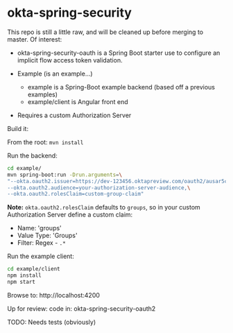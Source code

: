 okta-spring-security
====================

This repo is still a little raw, and will be cleaned up before merging to master.
Of interest:

- okta-spring-security-oauth is a Spring Boot starter use to configure an implicit flow access token validation.

- Example (is an example...)
  -  example is a Spring-Boot example backend (based off a previous examples)
  -  example/client is Angular front end

- Requires a custom Authorization Server

Build it:

From the root: `mvn install`

Run the backend:
``` bash
cd example/
mvn spring-boot:run -Drun.arguments=\
"--okta.oauth2.issuer=https://dev-123456.oktapreview.com/oauth2/ausar5cbq5TRooicu812,\
--okta.oauth2.audience=your-authorization-server-audience,\
--okta.oauth2.rolesClaim=custom-group-claim"
```

**Note:** `okta.oauth2.rolesClaim` defaults to `groups`, so in your custom Authorization Server define a custom claim:
- Name: 'groups'
- Value Type: 'Groups'
- Filter: Regex - `.*`

Run the example client:
``` bash
cd example/client
npm install
npm start
```

Browse to: http://localhost:4200

Up for review:
code in: okta-spring-security-oauth2


TODO: Needs tests (obviously)

